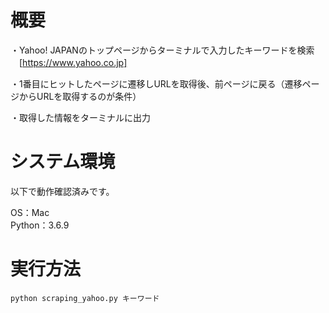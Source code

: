 # 概要

・Yahoo! JAPANのトップページからターミナルで入力したキーワードを検索  
　[https://www.yahoo.co.jp]

・1番目にヒットしたページに遷移しURLを取得後、前ページに戻る（遷移ページからURLを取得するのが条件）

・取得した情報をターミナルに出力


# システム環境

以下で動作確認済みです。

OS：Mac  
Python：3.6.9


# 実行方法

```
python scraping_yahoo.py キーワード
```
